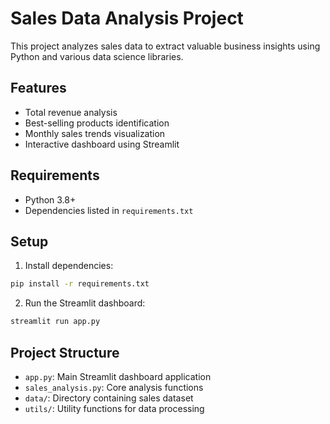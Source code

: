 # Sales Data Analysis Project

This project analyzes sales data to extract valuable business insights using Python and various data science libraries.

## Features
- Total revenue analysis
- Best-selling products identification
- Monthly sales trends visualization
- Interactive dashboard using Streamlit

## Requirements
- Python 3.8+
- Dependencies listed in `requirements.txt`

## Setup
1. Install dependencies:
```bash
pip install -r requirements.txt
```

2. Run the Streamlit dashboard:
```bash
streamlit run app.py
```

## Project Structure
- `app.py`: Main Streamlit dashboard application
- `sales_analysis.py`: Core analysis functions
- `data/`: Directory containing sales dataset
- `utils/`: Utility functions for data processing
